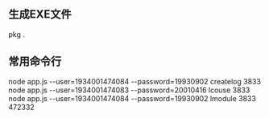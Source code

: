 ## 生成EXE文件
pkg .

## 常用命令行
node app.js  --user=1934001474084 --password=19930902 createlog 3833
node app.js  --user=1934001474083 --password=20010416 lcouse 3833
node app.js  --user=1934001474084 --password=19930902 lmodule 3833 472332
